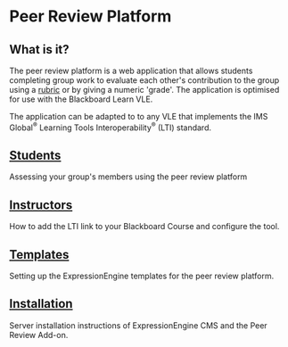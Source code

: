 # Peer Review Platform

## What is it?

The peer review platform is a web application that allows students completing group work to evaluate each other's contribution to the group using a [rubric](https://en.wikipedia.org/wiki/Rubric_(academic)) or by giving a numeric 'grade'. The application is optimised for use with the Blackboard Learn VLE.

The application can be adapted to to any VLE that implements the IMS Global<sup>&reg;</sup> Learning Tools Interoperability<sup>&reg;</sup> (LTI) standard.  

## [Students](guides/Students)
Assessing your group's members using the peer review platform

## [Instructors](guides/Instructors)
How to add the LTI link to your Blackboard Course and configure the tool.

## [Templates](guides/Templates)
Setting up the ExpressionEngine templates for the peer review platform.

## [Installation](guides/Installation)
Server installation instructions of ExpressionEngine CMS and the Peer Review Add-on.
